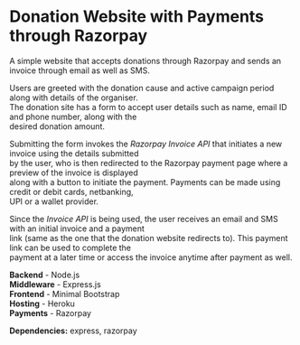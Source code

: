 # Donation Website with Payments through Razorpay
A simple website that accepts donations through Razorpay and sends an invoice through email as well as SMS.

Users are greeted with the donation cause and active campaign period along with details of the organiser.\
The donation site has a form to accept user details such as name, email ID and phone number, along with the\
desired donation amount.

Submitting the form invokes the _Razorpay Invoice API_ that initiates a new invoice using the details submitted\
by the user, who is then redirected to the Razorpay payment page where a preview of the invoice is displayed\
along with a button to initiate the payment. Payments can be made using credit or debit cards, netbanking,\
UPI or a wallet provider.

Since the _Invoice API_ is being used, the user receives an email and SMS with an initial invoice and a payment\
link (same as the one that the donation website redirects to). This payment link can be used to complete the\
payment at a later time or access the invoice anytime after payment as well.

**Backend** - Node.js\
**Middleware** - Express.js\
**Frontend** - Minimal Bootstrap\
**Hosting** - Heroku\
**Payments** - Razorpay

**Dependencies:** express, razorpay
